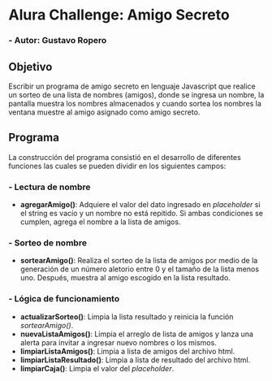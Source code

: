 # Alura Challenge: Amigo Secreto

### - Autor: Gustavo Ropero

## Objetivo

Escribir un programa de amigo secreto en lenguaje Javascript que realice un sorteo de una lista de nombres (amigos), donde se ingresa un nombre, la pantalla muestra los nombres almacenados y cuando sortea los nombres la ventana muestre al amigo asignado como amigo secreto.

## Programa

La construcción del programa consistió en el desarrollo de diferentes funciones las cuales se pueden dividir en los siguientes campos:
### - Lectura de nombre
- **agregarAmigo()**: Adquiere el valor del dato ingresado en _placeholder_ si el string es vacío y un nombre no está repitido. Si ambas condiciones se cumplen, agrega el nombre a la lista de amigos.
### - Sorteo de nombre
- **sortearAmigo()**: Realiza el sorteo de la lista de amigos por medio de la generación de un número aletorio entre 0 y el tamaño de la lista menos uno. Después, muestra al amigo escogido en la lista resultado.
### - Lógica de funcionamiento 
- **actualizarSorteo()**: Limpia la lista resultado y reinicia la función *sortearAmigo()*.
- **nuevaListaAmigos()**: Limpia el arreglo de lista de amigos y lanza una alerta para invitar a ingresar nuevo nombres o los mismos.
- **limpiarListaAmigos()**: Limpia a lista de amigos del archivo html.
- **limpiarListaResultado()**: Limpia a lista de resultado del archivo html.
- **limpiarCaja()**: Limpia el valor del _placeholder_.